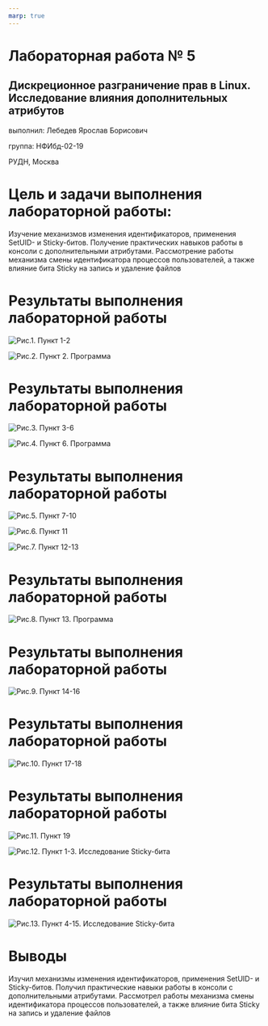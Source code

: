 ```yaml
---
marp: true
---
```


# Лабораторная работа № 5
## Дискреционное разграничение прав в Linux. Исследование влияния дополнительных атрибутов

выполнил: Лебедев Ярослав Борисович

группа:  НФИбд-02-19

РУДН, Москва


# Цель и задачи выполнения лабораторной работы:
Изучение механизмов изменения идентификаторов, применения
SetUID- и Sticky-битов. Получение практических навыков работы в консоли с дополнительными атрибутами. Рассмотрение работы механизма
смены идентификатора процессов пользователей, а также влияние бита
Sticky на запись и удаление файлов

# Результаты выполнения лабораторной работы
![Рис.1. Пункт 1-2](images/1-2.jpg)

![Рис.2. Пункт 2. Программа](images/2prog.jpg)

# Результаты выполнения лабораторной работы
![Рис.3. Пункт 3-6](images/3-6.jpg)

![Рис.4. Пункт 6. Программа](images/6prog.jpg)

# Результаты выполнения лабораторной работы
![Рис.5. Пункт 7-10](images/7-10.jpg)

![Рис.6. Пункт 11](images/11.jpg)

![Рис.7. Пункт 12-13](images/12-13.jpg)

# Результаты выполнения лабораторной работы
![Рис.8. Пункт 13. Программа](images/13prog.jpg)

# Результаты выполнения лабораторной работы
![Рис.9. Пункт 14-16](images/14-16.jpg)

# Результаты выполнения лабораторной работы
![Рис.10. Пункт 17-18](images/17-18.jpg)

# Результаты выполнения лабораторной работы
![Рис.11. Пункт 19](images/19.jpg)

![Рис.12. Пункт 1-3. Исследование Sticky-бита](images/21-23.jpg)

# Результаты выполнения лабораторной работы
![Рис.13. Пункт 4-15. Исследование Sticky-бита](images/24-215.jpg)

# Выводы
Изучил механизмы изменения идентификаторов, применения
SetUID- и Sticky-битов. Получил практические навыки работы в консоли с дополнительными атрибутами. Рассмотрел работы механизма
смены идентификатора процессов пользователей, а также влияние бита
Sticky на запись и удаление файлов
